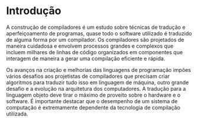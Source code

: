 Introdução
======

A construção de compiladores é um estudo sobre técnicas de tradução e aperfeiçoamento de programas, quase todo o software utilizado é traduzido de alguma forma por um compilador. Os compiladores são projetados de maneira cuidadosa e envolvem processos grandes e complexos que incluem milhares de linhas de código organizados em componentes que interagem de maneira a gerar uma compilação eficiente e rápida.

Os avanços na criação e melhorias das linguagens de programação impões vários desafios aos projetistas de compiladores que precisam criar algoritmos para traduzir tudo isso em linguagem de máquina, outro grande desafio e a evolução na arquitetura dos computadores. A tradução para a linguagem objeto deve tirar o máximo de proveito sobre o hardware e o software. É importante destacar que o desempenho de um sistema de computação é extremamente dependente da tecnologia de compilação utilizada.